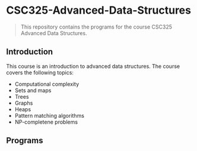 # CSC325-Advanced-Data-Structures

> This repository contains the programs for the course CSC325 Advanced Data Structures.

## Introduction

This course is an introduction to advanced data structures. The course covers the following topics:

-  Computational complexity
-  Sets and maps
-  Trees
-  Graphs
-  Heaps
-  Pattern matching algorithms
- NP-completene problems

## Programs
